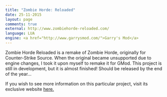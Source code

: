 ```yaml
---
title: "Zombie Horde: Reloaded"
date: 25-11-2015
layout: page
comments: true
external: http://www.zombiehorde-reloaded.com/
language: LUA
engine: <a href="http://www.garrysmod.com/">Garry's Mod</a>
---
```

<p>Zombie Horde Reloaded is a remake of Zombie Horde, originally for Counter-Strike Source. When the original became unsupported due to engine changes, I took it upon myself to remake it for GMod. This project is still in development, but it is almost finished! Should be released by the end of the year... </p>
<p>If you wish to see more information on this particular project, visit its exclusive website <a href="{{site.external}}">here.</a></p>
<!--more-->